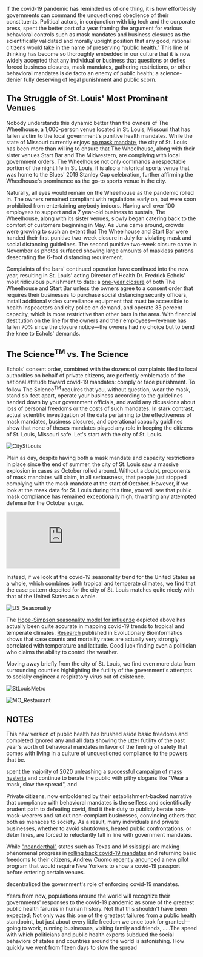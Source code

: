 


If the covid-19 pandemic has reminded us of one thing, it is how effortlessly governments can command the unquestioned obedience of their constituents. Political actors, in conjunction with big tech and the corporate press, spent the better part of a year framing the argument for various behavioral controls such as mask mandates and business closures as the scientifically validated and morally upright position that any good, rational citizens would take in the name of preserving "public health." This line of thinking has become so thoroughly embedded in our culture that it is now widely accepted that any individual or business that questions or defies forced business closures, mask mandates, gathering restrictions, or other behavioral mandates is de facto an enemy of public health; a science-denier fully deserving of legal punishment and public scorn.  

## The Struggle of St. Louis' Most Prominent Venues

Nobody understands this dynamic better than the owners of The Wheelhouse, a 1,000-person venue located in St. Louis, Missouri that has fallen victim to the local government's punitive health mandates. While the state of Missouri currently enjoys [no mask mandate](https://www.nytimes.com/interactive/2020/us/states-reopen-map-coronavirus.html), the city of St. Louis has been more than willing to ensure that The Wheelhouse, along with their sister venues Start Bar and The Midwestern, are complying with local government orders. The Wheelhouse not only commands a respectable portion of the night life in St. Louis, it is also a historical sports venue that was home to the Blues' 2019 Stanley Cup celebration, further affirming the Wheelhouse's prominence as the go-to sports venue in the city. 

Naturally, all eyes would remain on the Wheelhouse as the pandemic rolled in. The owners remained compliant with regulations early on, but were soon prohibited from entertaining anybody indoors. Having well over 100 employees to support and a 7 year-old business to sustain, The Wheelhouse, along with its sister venues, slowly began catering back to the comfort of customers beginning in May. As June came around, crowds were growing to such an extent that The Wheelhouse and Start Bar were handed their first punitive two-week closure in July for violating mask and social distancing guidelines. The second punitive two-week closure came in November as photos surfaced showing large amounts of maskless patrons desecrating the 6-foot distancing requirement.

Complaints of the bars' continued operation have continued into the new year, resulting in St. Louis' acting Director of Health Dr. Fredrick Echols' most ridiculous punishment to date: a [one-year closure](https://www.riverfronttimes.com/musicblog/2021/01/21/wheelhouse-start-bar-ordered-to-close-until-2022-for-covid-19-violations) of both The Wheelhouse and Start Bar unless the owners agree to a consent order that requires their businesses to purchase social distancing security officers, install additional video surveillance equipment that must be accessible to health inspeactors and city police on demand, and operate 33 percent capacity, which is more restrictive than other bars in the area. With financial destitution on the line for the owners and their employees&mdash;revenue has fallen 70% since the closure notice&mdash;the owners had no choice but to bend the knee to Echols' demands.

## The Science<sup>TM</sup> vs. The Science

Echols' consent order, combined with the dozens of complaints filed to local authorities on behalf of private citizens, are perfectly emblematic of the national attitude toward covid-19 mandates: comply or face punishment. To follow The Science<sup>TM</sup> requires that you, without question, wear the mask, stand six feet apart, operate your business according to the guidelines handed down by your government officials, and avoid any dicussions about loss of personal freedoms or the costs of such mandates. In stark contrast, actual scientific investigation of the data pertaining to the effectiveness of mask mandates, business closures, and operational capacity guidlines show that none of theses mandates played any role in keeping the citizens of St. Louis, Missouri safe. Let's start with the city of St. Louis.

![CityStLouis](https://user-images.githubusercontent.com/5093552/109894574-bbd37e00-7c5b-11eb-8ea3-67b689bc2b51.jpeg)

Plain as day, despite having both a mask mandate and capacity restrictions in place since the end of summer, the city of St. Louis saw a massive explosion in cases as October rolled around. Without a doubt, proponents of mask mandates will claim, in all seriousness, that people just stopped complying with the mask mandate at the start of October. However, if we look at the mask data for St. Louis during this time, you will see that public mask compliance has remained exceptionally high, thwarting any attempted defense for the October surge. 

![st_louis_missouri_mask_wearing.pdf](https://github.com/aroz73096/anthonyrozmajzl.com/files/6080369/st_louis_missouri_mask_wearing.pdf)

Instead, if we look at the covid-19 seasonality trend for the United States as a whole, which combines both tropical and temperate climates, we find that the case pattern depcited for the city of St. Louis matches quite nicely with that of the United States as a whole.

![US_Seasonality](https://pbs.twimg.com/media/EvlnbMPXAAIXJOM?format=jpg&name=large)

The [Hope-Simpson seasonality model for influenze](https://www.cambridge.org/core/services/aop-cambridge-core/content/view/C4D90C6E7CB127E6DF7A52D3A9EE2974/S0950268806007175a.pdf/epidemic_influenza_and_vitamin_d.pdf) depicted above has actually been quite accurate in mapping covid-19 trends to tropical and temperate climates. [Research](https://medicalxpress.com/news/2021-01-global-analysis-covid-seasonal.html) published in Evolutionary Bioinformatics shows that case counts and mortality rates are actually very strongly correlated with temperature and latitude. Good luck finding even a politician who claims the ability to control the weather.

Moving away briefly from the city of St. Louis, we find even more data from surrounding counties highlighting the futility of the government's attempts to socially engineer a respiratory virus out of existence.

![StLouisMetro](https://user-images.githubusercontent.com/5093552/109894589-c261f580-7c5b-11eb-90d5-d34df89ee894.jpeg)

![MO_Restaurant](https://user-images.githubusercontent.com/5093552/109894599-c68e1300-7c5b-11eb-8703-6042ebcce01a.PNG)

## NOTES

This new version of public health has brushed aside basic freedoms and completed ignored any and all data showing the utter futility of the past year's worth of behavioral mandates in favor of the feeling of safety that comes with living in a culture of unquestioned compliance to the powers that be.

spent the majority of 2020 unleashing a successful campaign of [mass hysteria](https://www.mdpi.com/1660-4601/18/4/1376/htm?fbclid=IwAR3hKqZ614zBr9zHXBOuaxTA8Z0Dt9Hb-TxObCY3qdpCJFuqh_Mmh3jCdtQ) and continue to berate the public with pithy slogans like "Wear a mask, slow the spread", and 

Private citizens, now emboldened by their establishment-backed narrative that compliance with behavioral mandates is the selfless and scientifically prudent path to defeating covid, find it their duty to publicly berate non-mask-wearers and rat out non-compiant businesses, convincing others that both as menaces to society. As a result, many individuals and private businesses, whether to avoid shutdowns, heated public confrontations, or deter fines, are forced to reluctantly fall in line with government mandates.

While ["neanderthal"](https://apple.news/AFIRA-QvPSFSM2s1Nsyox2A) states such as Texas and Mississippi are making phenomenal progress in [rolling back covid-19 mandates](https://www.nbcnews.com/news/us-news/gov-greg-abbott-lift-texas-mask-mandate-open-state-100-n1259329) and returning basic freedoms to their citizens, Andrew Cuomo [recently anounced](https://nypost.com/2021/03/02/new-yorkers-must-flash-covid-19-passport-to-enter-venues-under-new-program/) a new pilot program that would require New Yorkers to show a covid-19 passport before entering certain venues. 


decentralized the government's role of enforcing covid-19 mandates. 

Years from now, populations around the world will recognize their governments' responses to the covid-19 pandemic as some of the greatest public health failures in human history. Not that this shouldn't have been expected; Not only was this one of the greatest failures from a public health standpoint, but just about every little freedom we once took for granted&mdash; going to work, running businesses, visiting family and friends, .....The speed with which politicians and public health experts subdued the social behaviors of states and countries around the world is astonishing. How quickly we went from fiteen days to slow the spread
